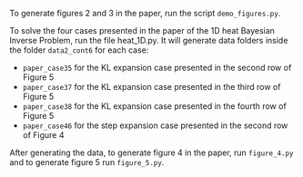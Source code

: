 To generate figures 2 and 3 in the paper, run the script `demo_figures.py`.
 
To solve the four cases presented in the paper of the 1D heat Bayesian Inverse Problem, run the file heat_1D.py. It will generate data folders inside the folder `data2_cont6` for each case:

- `paper_case35` for the KL expansion case presented in the second row of Figure 5
- `paper_case37` for the KL expansion case presented in the third row of Figure 5
- `paper_case38` for the KL expansion case presented in the fourth row of Figure 5
- `paper_case46` for the step expansion case presented in the second row of Figure 4

After generating the data, to generate figure 4 in the paper, run `figure_4.py` and to generate figure 5 run `figure_5.py`.

